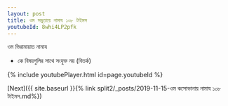 ```yaml
---
layout: post
title: ওম সদ্ভুতায়ে নামায ১০৮ টাইমস
youtubeId: 8whi4LP2pfk
---
```

 
 
 ওম ভিরামায়াত নামায  
 
 -  কে বিষয়গুলির সাথে সংযুক্ত নয় (বিতর্ক) 
 
  
 
  
 
 
 
 
 
 


{% include youtubePlayer.html id=page.youtubeId %}
 
[Next]({{ site.baseurl }}{% link  split2/_posts/2019-11-15-ওম কসোভানায় নামায ১০৮ টাইমস.md%})
 
